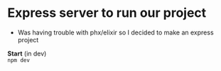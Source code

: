 # Express server to run our project

- Was having trouble with phx/elixir so I decided to make an express project

**Start** (in dev)   
`npm dev` 